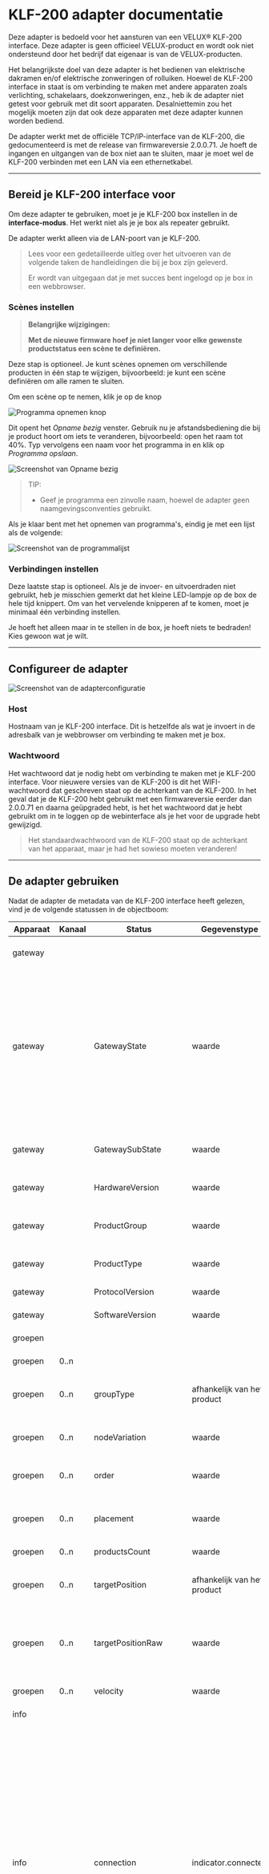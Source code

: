 # KLF-200 adapter documentatie

Deze adapter is bedoeld voor het aansturen van een VELUX® KLF-200 interface. Deze adapter is geen officieel VELUX-product en wordt ook niet ondersteund door het bedrijf dat eigenaar is van de VELUX-producten.

Het belangrijkste doel van deze adapter is het bedienen van elektrische dakramen en/of elektrische zonweringen of rolluiken. Hoewel de KLF-200 interface in staat is om verbinding te maken met andere apparaten zoals verlichting, schakelaars, doekzonweringen, enz., heb ik de adapter niet getest voor gebruik met dit soort apparaten. Desalniettemin zou het mogelijk moeten zijn dat ook deze apparaten met deze adapter kunnen worden bediend.

De adapter werkt met de officiële TCP/IP-interface van de KLF-200, die gedocumenteerd is met de release van firmwareversie 2.0.0.71. Je hoeft de ingangen en uitgangen van de box niet aan te sluiten, maar je moet wel de KLF-200 verbinden met een LAN via een ethernetkabel.

---

## Bereid je KLF-200 interface voor

Om deze adapter te gebruiken, moet je je KLF-200 box instellen in de **interface-modus**. Het werkt niet als je je box als repeater gebruikt.

De adapter werkt alleen via de LAN-poort van je KLF-200.

> Lees voor een gedetailleerde uitleg over het uitvoeren van de volgende taken de handleidingen die bij je box zijn geleverd.
>
> Er wordt van uitgegaan dat je met succes bent ingelogd op je box in een webbrowser.

### Scènes instellen

> **Belangrijke wijzigingen:**
>
> **Met de nieuwe firmware hoef je niet langer voor elke gewenste productstatus een scène te definiëren.**

Deze stap is optioneel. Je kunt scènes opnemen om verschillende producten in één stap te wijzigen,
bijvoorbeeld: je kunt een scène definiëren om alle ramen te sluiten.

Om een scène op te nemen, klik je op de knop

![Programma opnemen knop](img/RecordProgramButton.PNG)

Dit opent het _Opname bezig_ venster. Gebruik nu je afstandsbediening die bij je product hoort om iets te veranderen, bijvoorbeeld: open het raam tot 40%. Typ vervolgens een naam voor het programma in en klik op _Programma opslaan_.

![Screenshot van Opname bezig](img/RecordingInProgress.PNG)

> TIP:
>
> -   Geef je programma een zinvolle naam, hoewel de adapter geen naamgevingsconventies gebruikt.

Als je klaar bent met het opnemen van programma's, eindig je met een lijst als de volgende:

![Screenshot van de programmalijst](img/ProgramList.PNG)

### Verbindingen instellen

Deze laatste stap is optioneel. Als je de invoer- en uitvoerdraden niet gebruikt, heb je misschien gemerkt dat het kleine LED-lampje op de box de hele tijd knippert. Om van het vervelende knipperen af te komen, moet je minimaal één verbinding instellen.

Je hoeft het alleen maar in te stellen in de box, je hoeft niets te bedraden! Kies gewoon wat je wilt.

---

## Configureer de adapter

![Screenshot van de adapterconfiguratie](img/AdapterConfiguration.PNG)

### Host

Hostnaam van je KLF-200 interface. Dit is hetzelfde als wat je invoert in de adresbalk van je webbrowser om verbinding te maken met je box.

### Wachtwoord

Het wachtwoord dat je nodig hebt om verbinding te maken met je KLF-200 interface. Voor nieuwere versies van de KLF-200 is dit het WIFI-wachtwoord dat
geschreven staat op de achterkant van de KLF-200. In het geval dat je de KLF-200 hebt gebruikt met een firmwareversie eerder dan 2.0.0.71
en daarna geüpgraded hebt, is het het wachtwoord dat je hebt gebruikt om in te loggen op de webinterface als je het voor de upgrade hebt gewijzigd.

> Het standaardwachtwoord van de KLF-200 staat op de achterkant van het apparaat, maar je had het sowieso moeten veranderen!

---

## De adapter gebruiken

Nadat de adapter de metadata van de KLF-200 interface heeft gelezen, vind je de volgende statussen in de objectboom:

| Apparaat | Kanaal  | Status                | Gegevenstype           | Beschrijving                                                                                                                                                                                                                                                                                                                                                                                                                                                                                                                                                                                                                                                                                                                                                                          |
| -------- | ------- | --------------------- | ---------------------- | -------------------------------------------------------------------------------------------------------------------------------------------------------------------------------------------------------------------------------------------------------------------------------------------------------------------------------------------------------------------------------------------------------------------------------------------------------------------------------------------------------------------------------------------------------------------------------------------------------------------------------------------------------------------------------------------------------------------------------------------------------------------------------------- |
| gateway  |         |                       |                        | Toont algemene gegevens van de KLF-200 interface zelf, zoals versienummers en huidige status.                                                                                                                                                                                                                                                                                                                                                                                                                                                                                                                                                                                                                                                                                          |
| gateway  |         | GatewayState          | waarde                 | Configuratiestatus van de KLF-200. De KLF-200 kan werken als een gateway om geregistreerde producten te bedienen of als een repeater om het bereik van fysieke afstandsbedieningen te vergroten. Deze adapter is bedoeld om te werken met de KLF-200 in gateway-modus. Het is niet getest met een KLF-200 in repeater-modus. Nadat je je KLF-200 hebt ingesteld en je producten hebt geregistreerd, moet deze status GatewayMode_WithActuatorNodes zijn.                                                                                                                                                                                                                                                                                                                                                              |
| gateway  |         | GatewaySubState       | waarde                 | Deze status toont of de gateway momenteel inactief is of dat er een opdracht, een scène of dat het zich momenteel in een configuratiemodus bevindt.                                                                                                                                                                                                                                                                                                                                                                                                                                                                                                                                                                                                                                   |
| gateway  |         | HardwareVersion       | waarde                 | Versienummer van de hardware-release van de KLF-200.                                                                                                                                                                                                                                                                                                                                                                                                                                                                                                                                                                                                                                                                                                                                 |
| gateway  |         | ProductGroup          | waarde                 | Productgroep van de KLF-200 zelf. Het is een afstandsbedieningsapparaat en daarom is de waarde van de productgroep altijd 14.                                                                                                                                                                                                                                                                                                                                                                                                                                                                                                                                                                                                                                                        |
| gateway  |         | ProductType           | waarde                 | Producttype van de KLF-200 zelf. Het is altijd 3.                                                                                                                                                                                                                                                                                                                                                                                                                                                                                                                                                                                                                                                                                                                                     |
| gateway  |         | ProtocolVersion       | waarde                 | Versienummer van het protocol waarmee de adapter communiceert met het apparaat.                                                                                                                                                                                                                                                                                                                                                                                                                                                                                                                                                                                                                                                                                                      |
| gateway  |         | SoftwareVersion       | waarde                 | Versienummer van de firmware.                                                                                                                                                                                                                                                                                                                                                                                                                                                                                                                                                                                                                                                                                                                                                        |
| groepen  |         |                       |                        | Heeft een overeenkomstig kanaal voor elke gedefinieerde gebruikersgroep.                                                                                                                                                                                                                                                                                                                                                                                                                                                                                                                                                                                                                                                                                                             |
| groepen  | 0..n    |                       |                        | Kanaal voor elke groep.                                                                                                                                                                                                                                                                                                                                                                                                                                                                                                                                                                                                                                                                                                                                                              |
| groepen  | 0..n    | groupType             | afhankelijk van het product | Type van de groep. Een UserGroup is een door de gebruiker gedefinieerde groep en kan verschillende producten van dezelfde categorie bevatten.                                                                                                                                                                                                                                                                                                                                                                                                                                                                                                                                                                                                                                          |
| groepen  | 0..n    | nodeVariation         | waarde                 | Definieert het speciale soort raam zoals uitzet, kiep, plat dak, dakraam                                                                                                                                                                                                                                                                                                                                                                                                                                                                                                                                                                                                                                                                                                              |
| groepen  | 0..n    | order                 | waarde                 | Aangepaste sorteervolgorde, kan worden gebruikt om de producten in visualisaties te sorteren. Deze status is schrijfbaar.                                                                                                                                                                                                                                                                                                                                                                                                                                                                                                                                                                                                                                                             |
| groepen  | 0..n    | placement             | waarde                 | Kamer- of huisgroepnummer. Verander dit om het product in een andere kamer te plaatsen. Deze status is schrijfbaar                                                                                                                                                                                                                                                                                                                                                                                                                                                                                                                                                                                                                                                                   |
| groepen  | 0..n    | productsCount         | waarde                 | Aantal producten dat in de groep zit.                                                                                                                                                                                                                                                                                                                                                                                                                                                                                                                                                                                                                                                                                                                                                |
| groepen  | 0..n    | targetPosition        | afhankelijk van het product | Stel deze status in op een waarde tussen 0% en 100% om een hele groep te verplaatsen. Deze status is schrijfbaar.                                                                                                                                                                                                                                                                                                                                                                                                                                                                                                                                                                                                                                                                      |
| groepen  | 0..n    | targetPositionRaw     | waarde                 | Stel deze status in op een waarde tussen 0 en 65535 (0x000 - 0xFFFF) om een hele groep te verplaatsen. Deze status weerspiegelt de rauwe waarde van de doelpositie. Deze status is schrijfbaar.                                                                                                                                                                                                                                                                                                                                                                                                                                                                                                                                                                                         |
| groepen  | 0..n    | velocity              | waarde                 | Snelheid waarmee de hele groep werkt. Deze status is schrijfbaar.                                                                                                                                                                                                                                                                                                                                                                                                                                                                                                                                                                                                                                                                                                                       |
| info     |         |                       |                        | Verbindingsstatus tussen de adapter en de KLF-200.                                                                                                                                                                                                                                                                                                                                                                                                                                                                                                                                                                                                                                                                                                                                    |
| info     |         | connection            | indicator.connected    | Geeft aan of de adapter een actieve verbinding heeft met de KLF-200. Als de verbinding verloren gaat of om welke reden dan ook niet tot stand kan worden gebracht, verandert deze status in false. Tijdens de initialisatiefase van de adapter blijft deze status op false totdat alle gebeurtenishandlers op hun plaats zijn. Als deze status waar is, is het veilig om opdrachten uit te voeren en statussen op te vragen. Als deze status onwaar is, heb je geen verbinding met de KLF-200 en kunnen je opdrachten niet worden ontvangen en kunnen statussen die je opvraagt mogelijk niet de werkelijke waarde voor het product weergeven. Als de verbinding met de KLF-200 fysiek verloren gaat, duurt het nog enkele seconden voordat de adapter de informatie ontvangt, dus zelfs als de verbinding status waar is, bestaat er een kleine kans dat je verbinding al verbroken is. |
| producten |         |                       |                        | Heeft een sub-invoer voor elk product dat is gevonden in de productenlijst van de KLF-200.                                                                                                                                                                                                                                                                                                                                                                                                                                                                                                                                                                                                                                                                                               |
| producten |         | productsFound         | waarde                 | Aantal producten dat is geregistreerd in de interface.                                                                                                                                                                                                                                                                                                                                                                                                                                                                                                                                                                                                                                                                                                                                  |
| producten | 0..n    |                       |                        | Kanaal voor elk geregistreerd product.                                                                                                                                                                                                                                                                                                                                                                                                                                                                                                                                                                                                                                                                                                                                                  |
| producten | 0..n    | FP1CurrentPositionRaw | waarde                 | Rauwe positiewaarde van de functionele parameter 1; de rauwe waarden liggen tussen 0-65535.                                                                                                                                                                                                                                                                                                                                                                                                                                                                                                                                                                                                                                                                                            |
| producten | 0..n    | FP2CurrentPositionRaw | waarde                 | Rauwe positiewaarde van de functionele parameter 2; de rauwe waarden liggen tussen 0-65535.                                                                                                                                                                                                                                                                                                                                                                                                                                                                                                                                                                                                                                                                                            |
| producten | 0..n    | FP3CurrentPositionRaw | waarde                 | Rauwe positiewaarde van de functionele parameter 3; de rauwe waarden liggen tussen 0-65535.                                                                                                                                                                                                                                                                                                                                                                                                                                                                                                                                                                                                                                                                                            |
| producten | 0..n    | FP4CurrentPositionRaw | waarde                 | Rauwe positiewaarde van de functionele parameter 4; de rauwe waarden liggen tussen 0-65535.                                                                                                                                                                                                                                                                                                                                                                                                                                                                                                                                                                                                                                                                                            |
| producten | 0..n    | categorie             | afhankelijk van het product | Naam van de categorie, bijvoorbeeld Window Opener, Roller Shutter.                                                                                                                                                                                                                                                                                                                                                                                                                                                                                                                                                                                                                                                                                                                    |
| producten | 0..n    | currentPosition       | afhankelijk van het product | Huidige positie van het product in procenten; meestal betekent 0% raam gesloten, rolluik omhoog, lichten uit, enz. Op basis van de rauwe waarde en de productcategorie wordt de waarde dienovereenkomstig berekend.                                                                                                                                                                                                                                                                                                                                                                                                                                                                                                   |
| producten | 0..n    | currentPositionRaw    | waarde                 | Huidige positie van het product als rauwe waarde.                                                                                                                                                                                                                                                                                                                                                                                                                                                                                                                                                                                                                                                                        |
| producten | 0..n    | nodeVariation         | waarde                 | Definieert het speciale type raam, zoals draai-, kiepraam, plat dak, dakvenster.                                                                                                                                                                                                                                                                                                                                                                                                                                                                                                                                                                                                                                                                                                        |
| products | 0..n    | order                 | value                  | Aangepaste sorteervolgorde die kan worden gebruikt om de producten in visualisaties te sorteren. Deze toestand is schrijfbaar.                                                                                                                                                                                                                                                                                                                                                                                                                                                                                                                                                                                                                                                          |
| products | 0..n    | placement             | value                  | Het nummer van de kamer of het huis waarin het product zich bevindt. Verander dit om het product in een andere kamer te plaatsen. Deze toestand is schrijfbaar.                                                                                                                                                                                                                                                                                                                                                                                                                                                                                                                                                                                                                             |
| products | 0..n    | powerSaveMode         | value                  | Soort energiebesparingsmodus van het product.                                                                                                                                                                                                                                                                                                                                                                                                                                                                                                                                                                                                                                                                                                                                          |
| products | 0..n    | productType           | value                  | Type van het product. De getallen zijn niet gedocumenteerd, dus de adapter toont de ruwe getallen.                                                                                                                                                                                                                                                                                                                                                                                                                                                                                                                                                                                                                                                                                     |
| products | 0..n    | remainingTime         | value                  | Resttijd van de huidige beweging van het product in seconden. Momenteel wordt dit alleen bijgewerkt aan het begin en aan het einde van een beweging van het product.                                                                                                                                                                                                                                                                                                                                                                                                                                                                                                                                                                                                                    |
| products | 0..n    | runStatus             | value                  | Uitvoeringsstatus, mogelijke waarden zijn: ExecutionCompleted, ExecutionFailed of ExecutionActive.                                                                                                                                                                                                                                                                                                                                                                                                                                                                                                                                                                                                                                                                                      |
| products | 0..n    | serialNumber          | value                  | Serienummer van het product.                                                                                                                                                                                                                                                                                                                                                                                                                                                                                                                                                                                                                                                                                                                                                             |
| products | 0..n    | state                 | value                  | De bedrijfstoestand van het product. Kan de volgende waarden hebben: NonExecuting, Error, WaitingForPower, Executing, Done, Unknown.                                                                                                                                                                                                                                                                                                                                                                                                                                                                                                                                                                                                                                                  |
| products | 0..n    | statusReply           | value                  | Als de runStatus van een uitvoeringscommando is mislukt, bevat deze toestand de reden.                                                                                                                                                                                                                                                                                                                                                                                                                                                                                                                                                                                                                                                                                                  |
| products | 0..n    | stop                  | button.play            | Stel deze toestand in op true om een lopende beweging van het product te stoppen. Deze toestand is alleen schrijfbaar.                                                                                                                                                                                                                                                                                                                                                                                                                                                                                                                                                                                                                                                                    |
| products | 0..n    | subType               | value                  | Afhankelijk van de categorie geeft de subtype speciale soorten of mogelijkheden aan, bijvoorbeeld voor een raam betekent '1' dat het raam een regensensor heeft.                                                                                                                                                                                                                                                                                                                                                                                                                                                                                                                                                                                                                            |
| products | 0..n    | targetPosition        | depends on the product | Stel deze toestand in op een waarde tussen 0% en 100% om een raam te openen of te sluiten, of om een lamp te dimmen. Deze toestand is schrijfbaar.                                                                                                                                                                                                                                                                                                                                                                                                                                                                                                                                                                                                                                          |
| products | 0..n    | targetPositionRaw     | value                  | Deze toestand geeft de doelpositie weer die is omgezet naar een ruwe waarde.                                                                                                                                                                                                                                                                                                                                                                                                                                                                                                                                                                                                                                                                                                               |
| products | 0..n    | timestamp             | value                  | Tijdstempel van de laatst bekende positie in lokale tijd.                                                                                                                                                                                                                                                                                                                                                                                                                                                                                                                                                                                                                                                                                                                                 |
| products | 0..n    | typeID                | value                  | Type van het
| products | 0..n    | velocity              | value                  | Snelheid waarmee het product beweegt. De snelheid hangt af van de fysieke mogelijkheden van het product, bijvoorbeeld een raam kan in stille modus of in snelle modus bewegen, lampen kunnen op verschillende snelheden dimmen, maar er kunnen ook andere producten zijn die hun positie alleen met een vaste snelheid veranderen. |
| products | 0..n    | wink                  | button.play            | Zet deze status op waar om het product te laten knipogen. Dit wordt gebruikt om een apparaat te identificeren, bijvoorbeeld een raam zal zijn handvat bewegen, een rolluik zal een beetje omhoog en omlaag bewegen. Deze status kan alleen worden geschreven. |
| scenes   |         |                       |                        | Heeft een subvermelding voor elke scene die in de programmalijs van de KLF-200 is gevonden. |
| scenes   |         | scenesFound           | value                  | Het aantal scenes in de lijst. Alleen-lezen. |
| scenes   | 0..n    | productsCount         | value                  | Aantal producten in deze scene. Alleen-lezen. |
| scenes   | 0..n    | run                   | button.play            | Zet deze status op waar om de scene uit te voeren. Als een scene wordt uitgevoerd, wordt deze status op waar ingesteld. |
| scenes   | 0..n    | stop                  | button.play            | Zet deze status op waar om een lopende scene te stoppen. Deze status kan alleen worden geschreven. |

> **BELANGRIJK:**
>
> De ID's die in de kanalen worden gebruikt zijn de ID's die afkomstig zijn van de KLF-200-interface. Als u wijzigingen aanbrengt in de productenlijst of de programmalijs in uw KLF-200, kunnen de ID's veranderen.

Om een scene uit te voeren, kunt u ofwel de `run`-status van de scene instellen op `true`, of u kunt de `level`-status van het product instellen op een waarde die overeenkomt met een scene die het product naar dat niveau instelt.

### Voorbeelden

Stel dat uw badkamerraam kanaal `0` is.
U hebt een scene op kanaal `10` die alle ramen sluit.

```javascript
// Voorbeeld 1: Open het badkamerraam op 40%:
await setStateAsync("klf200.0.products.0.targetPosition", 40);
/* 
    Het volgende zal gebeuren:
    1. Verschillende statussen worden gewijzigd om de huidige werking weer te geven, bijvoorbeeld de resterende tijd.
    2. Uw raam begint te bewegen naar 40% opening niveau. (Als het niet geblokkeerd is, bijvoorbeeld door de regensensor.)
    3. Na het stoppen van uw raam (om welke reden dan ook) worden verschillende statussen opnieuw gewijzigd, inclusief de huidige positie.
*/

// Voorbeeld 2: Sluit alle ramen door scene 10 uit te voeren:
await setStateAsync("klf200.0.scenes.10.run", true);
/*
    Het volgende zal gebeuren:
    1. Alle gerelateerde producten zullen updates ontvangen voor hun statussen om de huidige werking weer te geven.
    2. Alle ramen zullen beginnen te bewegen naar 0% opening niveau.
    3. Nadat de scene is voltooid, wordt de uitvoeringsstatus weer op false gezet.
*/
```
---

## Bekende beperkingen

- Als u nieuwe scenes definieert op het apparaat, moet u de adapter opnieuw starten om de nieuwe scenes te lezen.
- De tijdzone is vastgesteld op Central European Time (GMT+1/GMT+2 voor zomertijd).

---

VELUX en het VELUX-logo zijn geregistreerde handelsmerken van VKR Holding A/S.
